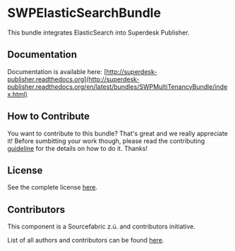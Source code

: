 SWPElasticSearchBundle
=================

This bundle integrates ElasticSearch into Superdesk Publisher.

Documentation
-------------

Documentation is available here: [http://superdesk-publisher.readthedocs.org](http://superdesk-publisher.readthedocs.org/en/latest/bundles/SWPMultiTenancyBundle/index.html)

How to Contribute
-----------------

You want to contribute to this bundle? That's great and we really appreciate it! 
Before sumbitting your work though, please read the contributing 
[guideline](http://superdesk-publisher.readthedocs.org/en/latest/contributing/index.html) 
for the details on how to do it. Thanks!

License
-------

See the complete license [here](LICENSE.md).

Contributors
------------

This component is a Sourcefabric z.ú. and contributors initiative.

List of all authors and contributors can be found [here](AUTHORS.md).